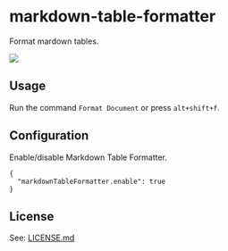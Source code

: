 # markdown-table-formatter

Format mardown tables.

![](https://rawgithub.com/josa42/vscode-markdown-table-formatter/master/docs/assets/screenshot.gif)

## Usage

Run the command `Format Document` or press `alt+shift+f`.

## Configuration

Enable/disable Markdown Table Formatter.

```
{
  "markdownTableFormatter.enable": true
}
```

## License

See: [LICENSE.md](https://github.com/josa42/vscode-markdown-table-formatter/blob/master/LICENSE.md)
